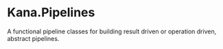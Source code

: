 # Kana.Pipelines
A functional pipeline classes for building result driven or operation driven, abstract pipelines. 
